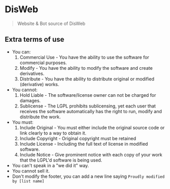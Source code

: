 # DisWeb
> Website & Bot source of DisWeb

## Extra terms of use

- You can:
    1. Commercial Use - You have the ability to use the software for commercial purposes.
    2. Modify - You have the ability to modify the software and create derivatives.
    3. Distribute - You have the ability to distribute original or modified (derivative) works.
- You cannot:
    1. Hold Liable - The software/license owner can not be charged for damages.
    2. Sublicense - The LGPL prohibits sublicensing, yet each user that receives the software automatically has the right to run, modify and distribute the work.
- You must:
    1. Include Original - You must either include the original source code or link clearly to a way to obtain it.
    2. Include Copyright - Original copyright must be retained
    3. Include License - Including the full text of license in modified software.
    4. Include Notice - Give prominent notice with each copy of your work that the LGPL'd software is being used.
- You can't speak in a "we did it" way.
- You cannot sell it.
- Don't modify the footer, you can add a new line saying `Proudly modified by [list name]`
